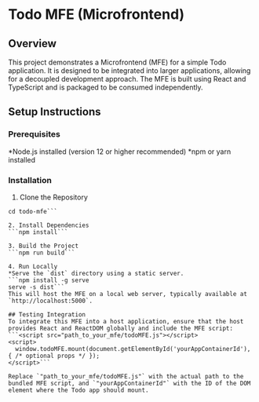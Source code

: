 # Todo MFE (Microfrontend)

## Overview
This project demonstrates a Microfrontend (MFE) for a simple Todo application. It is designed to be integrated into larger applications, allowing for a decoupled development approach. The MFE is built using React and TypeScript and is packaged to be consumed independently.

## Setup Instructions
### Prerequisites
*Node.js installed (version 12 or higher recommended)
*npm or yarn installed

### Installation
1. Clone the Repository
```git clone https://github.com/akshithft/todo-list-mfe-project.git
cd todo-mfe```

2. Install Dependencies
```npm install```

3. Build the Project
```npm run build```

4. Run Locally
*Serve the `dist` directory using a static server.
```npm install -g serve
serve -s dist```
This will host the MFE on a local web server, typically available at `http://localhost:5000`.

## Testing Integration
To integrate this MFE into a host application, ensure that the host provides React and ReactDOM globally and include the MFE script:
```<script src="path_to_your_mfe/todoMFE.js"></script>
<script>
  window.todoMFE.mount(document.getElementById('yourAppContainerId'), { /* optional props */ });
</script>```

Replace `"path_to_your_mfe/todoMFE.js"` with the actual path to the bundled MFE script, and `"yourAppContainerId"` with the ID of the DOM element where the Todo app should mount.
